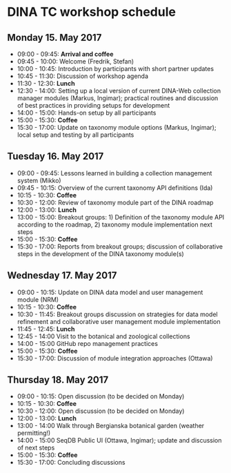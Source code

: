 # DINA TC workshop schedule

## Monday 15. May 2017
- 09:00 - 09:45: **Arrival and coffee**
- 09:45 - 10:00: Welcome (Fredrik, Stefan)
- 10:00 - 10:45: Introduction by participants with short partner updates
- 10:45 - 11:30: Discussion of workshop agenda
- 11:30 - 12:30: **Lunch**
- 12:30 - 14:00: Setting up a local version of current DINA-Web collection manager modules (Markus, Ingimar); practical routines and discussion of best practices in providing setups for development
- 14:00 - 15:00: Hands-on setup by all participants
- 15:00 - 15:30: **Coffee**
- 15:30 - 17:00: Update on taxonomy module options (Markus, Ingimar); local setup and testing by all participants


## Tuesday 16. May 2017
- 09:00 - 09:45: Lessons learned in building a collection management system (Mikko)
- 09:45 - 10:15: Overview of the current taxonomy API definitions (Ida)
- 10:15 - 10:30: **Coffee**
- 10:30 - 12:00: Review of taxonomy module part of the DINA roadmap
- 12:00 - 13:00: **Lunch**
- 13:00 - 15:00: Breakout groups: 1) Definition of the taxonomy module API according to the roadmap, 2) taxonomy module implementation next steps
- 15:00 - 15:30: **Coffee**
- 15:30 - 17:00: Reports from breakout groups; discussion of collaborative steps in the development of the DINA taxonomy module(s)


## Wednesday 17. May 2017
- 09:00 - 10:15: Update on DINA data model and user management module (NRM)
- 10:15 - 10:30: **Coffee**
- 10:30 - 11:45: Breakout groups discussion on strategies for data model refinement and collaborative user management module implementation
- 11:45 - 12:45: **Lunch**
- 12:45 - 14:00 Visit to the botanical and zoological collections
- 14:00 - 15:00 GitHub repo management practices
- 15:00 - 15:30: **Coffee**
- 15:30 - 17:00: Discussion of module integration approaches (Ottawa)


## Thursday 18. May 2017
- 09:00 - 10:15: Open discussion (to be decided on Monday)
- 10:15 - 10:30: **Coffee**
- 10:30 - 12:00: Open discussion (to be decided on Monday)
- 12:00 - 13:00: **Lunch**
- 13:00 - 14:00 Walk through Bergianska botanical garden (weather permitting!)
- 14:00 - 15:00 SeqDB Public UI (Ottawa, Ingimar); update and discussion of next steps
- 15:00 - 15:30: **Coffee**
- 15:30 - 17:00: Concluding discussions
